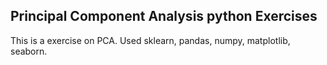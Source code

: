 ## Principal Component Analysis python Exercises
This is a exercise on PCA. Used sklearn, pandas, numpy, matplotlib, seaborn.
